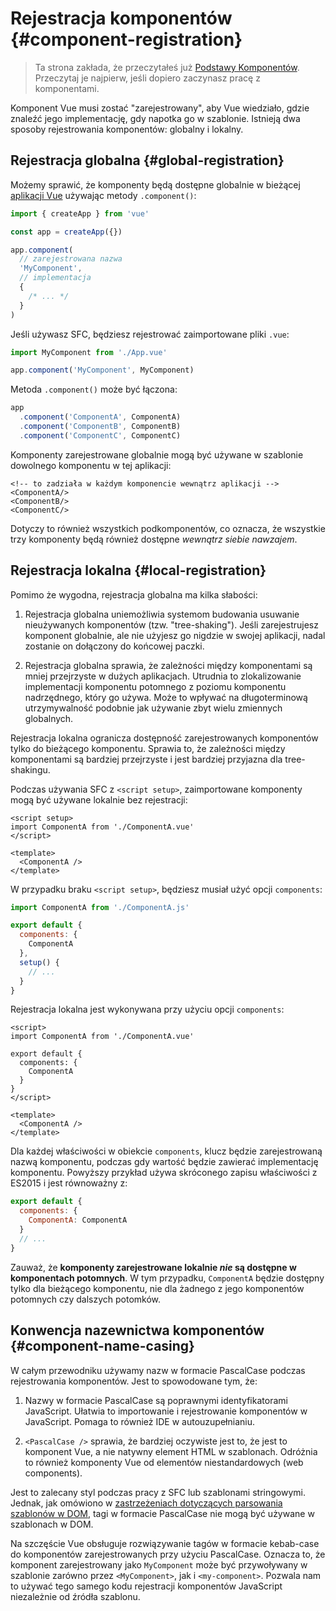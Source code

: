 # Rejestracja komponentów {#component-registration}

> Ta strona zakłada, że przeczytałeś już [Podstawy Komponentów](/guide/essentials/component-basics). Przeczytaj je najpierw, jeśli dopiero zaczynasz pracę z komponentami.

<VueSchoolLink href="https://vueschool.io/lessons/vue-3-global-vs-local-vue-components" title="Free Vue.js Component Registration Lesson"/>

Komponent Vue musi zostać "zarejestrowany", aby Vue wiedziało, gdzie znaleźć jego implementację, gdy napotka go w szablonie. Istnieją dwa sposoby rejestrowania komponentów: globalny i lokalny.
## Rejestracja globalna {#global-registration}

Możemy sprawić, że komponenty będą dostępne globalnie w bieżącej [aplikacji Vue](/guide/essentials/application) używając metody `.component()`:

```js
import { createApp } from 'vue'

const app = createApp({})

app.component(
  // zarejestrowana nazwa
  'MyComponent',
  // implementacja
  {
    /* ... */
  }
)
```

Jeśli używasz SFC, będziesz rejestrować zaimportowane pliki `.vue`:

```js
import MyComponent from './App.vue'

app.component('MyComponent', MyComponent)
```

Metoda `.component()` może być łączona:

```js
app
  .component('ComponentA', ComponentA)
  .component('ComponentB', ComponentB)
  .component('ComponentC', ComponentC)
```

Komponenty zarejestrowane globalnie mogą być używane w szablonie dowolnego komponentu w tej aplikacji:

```vue-html
<!-- to zadziała w każdym komponencie wewnątrz aplikacji -->
<ComponentA/>
<ComponentB/>
<ComponentC/>
```

Dotyczy to również wszystkich podkomponentów, co oznacza, że wszystkie trzy komponenty będą również dostępne _wewnątrz siebie nawzajem_.

## Rejestracja lokalna {#local-registration}

Pomimo że wygodna, rejestracja globalna ma kilka słabości:

1. Rejestracja globalna uniemożliwia systemom budowania usuwanie nieużywanych komponentów (tzw. "tree-shaking"). Jeśli zarejestrujesz komponent globalnie, ale nie użyjesz go nigdzie w swojej aplikacji, nadal zostanie on dołączony do końcowej paczki.

2. Rejestracja globalna sprawia, że zależności między komponentami są mniej przejrzyste w dużych aplikacjach. Utrudnia to zlokalizowanie implementacji komponentu potomnego z poziomu komponentu nadrzędnego, który go używa. Może to wpływać na długoterminową utrzymywalność podobnie jak używanie zbyt wielu zmiennych globalnych.

Rejestracja lokalna ogranicza dostępność zarejestrowanych komponentów tylko do bieżącego komponentu. Sprawia to, że zależności między komponentami są bardziej przejrzyste i jest bardziej przyjazna dla tree-shakingu.

<div class="composition-api">

Podczas używania SFC z `<script setup>`, zaimportowane komponenty mogą być używane lokalnie bez rejestracji:

```vue
<script setup>
import ComponentA from './ComponentA.vue'
</script>

<template>
  <ComponentA />
</template>
```

W przypadku braku `<script setup>`, będziesz musiał użyć opcji `components`:

```js
import ComponentA from './ComponentA.js'

export default {
  components: {
    ComponentA
  },
  setup() {
    // ...
  }
}
```

</div>
<div class="options-api">

Rejestracja lokalna jest wykonywana przy użyciu opcji `components`:

```vue
<script>
import ComponentA from './ComponentA.vue'

export default {
  components: {
    ComponentA
  }
}
</script>

<template>
  <ComponentA />
</template>
```

</div>

Dla każdej właściwości w obiekcie `components`, klucz będzie zarejestrowaną nazwą komponentu, podczas gdy wartość będzie zawierać implementację komponentu. Powyższy przykład używa skróconego zapisu właściwości z ES2015 i jest równoważny z:

```js
export default {
  components: {
    ComponentA: ComponentA
  }
  // ...
}
```

Zauważ, że **komponenty zarejestrowane lokalnie _nie_ są dostępne w komponentach potomnych**. W tym przypadku, `ComponentA` będzie dostępny tylko dla bieżącego komponentu, nie dla żadnego z jego komponentów potomnych czy dalszych potomków.

## Konwencja nazewnictwa komponentów {#component-name-casing}

W całym przewodniku używamy nazw w formacie PascalCase podczas rejestrowania komponentów. Jest to spowodowane tym, że:

1. Nazwy w formacie PascalCase są poprawnymi identyfikatorami JavaScript. Ułatwia to importowanie i rejestrowanie komponentów w JavaScript. Pomaga to również IDE w autouzupełnianiu.

2. `<PascalCase />` sprawia, że bardziej oczywiste jest to, że jest to komponent Vue, a nie natywny element HTML w szablonach. Odróżnia to również komponenty Vue od elementów niestandardowych (web components).

Jest to zalecany styl podczas pracy z SFC lub szablonami stringowymi. Jednak, jak omówiono w [zastrzeżeniach dotyczących parsowania szablonów w DOM](/guide/essentials/component-basics#in-dom-template-parsing-caveats), tagi w formacie PascalCase nie mogą być używane w szablonach w DOM.

Na szczęście Vue obsługuje rozwiązywanie tagów w formacie kebab-case do komponentów zarejestrowanych przy użyciu PascalCase. Oznacza to, że komponent zarejestrowany jako `MyComponent` może być przywoływany w szablonie zarówno przez `<MyComponent>`, jak i `<my-component>`. Pozwala nam to używać tego samego kodu rejestracji komponentów JavaScript niezależnie od źródła szablonu.
